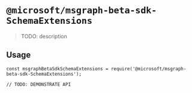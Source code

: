 # `@microsoft/msgraph-beta-sdk-SchemaExtensions`

> TODO: description

## Usage

```
const msgraphBetaSdkSchemaExtensions = require('@microsoft/msgraph-beta-sdk-SchemaExtensions');

// TODO: DEMONSTRATE API
```
